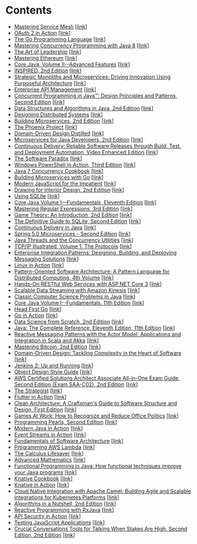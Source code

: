 # Contents 

 - [Mastering Service Mesh](pages/mastering-service-mesh.md) [[link](https://learning.oreilly.com/library/view/-/9781789615791/)]
 - [OAuth 2 in Action](pages/oauth-2-in-action.md) [[link](https://learning.oreilly.com/library/view/-/9781617293276/)]
 - [The Go Programming Language](pages/the-go-programming-language.md) [[link](https://learning.oreilly.com/library/view/-/9780134190570/)]
 - [Mastering Concurrency Programming with Java 8](pages/mastering-concurrency-programming-with-java-8.md) [[link](https://learning.oreilly.com/library/view/-/9781785886126/)]
 - [The Art of Leadership](pages/the-art-of-leadership.md) [[link](https://learning.oreilly.com/library/view/-/9781492045687/)]
 - [Mastering Ethereum](pages/mastering-ethereum.md) [[link](https://learning.oreilly.com/library/view/-/9781491971932/)]
 - [Core Java, Volume II--Advanced Features](pages/core-java--volume-ii--advanced-features.md) [[link](https://learning.oreilly.com/library/view/-/9780135167175/)]
 - [INSPIRED, 2nd Edition](pages/inspired--2nd-edition.md) [[link](https://learning.oreilly.com/library/view/-/9781119387503/)]
 - [Strategic Monoliths and Microservices: Driving Innovation Using Purposeful Architecture](pages/strategic-monoliths-and-microservices--driving-innovation-using-purposeful-architecture.md) [[link](https://learning.oreilly.com/library/view/-/9780137355600/)]
 - [Enterprise API Management](pages/enterprise-api-management.md) [[link](https://learning.oreilly.com/library/view/-/9781787284432/)]
 - [Concurrent Programming in Java™: Design Principles and Patterns, Second Edition](pages/concurrent-programming-in-java™--design-principles-and-patterns--second-edition.md) [[link](https://learning.oreilly.com/library/view/-/0201310090/)]
 - [Data Structures and Algorithms in Java, 2nd Edition](pages/data-structures-and-algorithms-in-java--2nd-edition.md) [[link](https://learning.oreilly.com/library/view/-/9780134849775/)]
 - [Designing Distributed Systems](pages/designing-distributed-systems.md) [[link](https://learning.oreilly.com/library/view/-/9781491983638/)]
 - [Building Microservices, 2nd Edition](pages/building-microservices--2nd-edition.md) [[link](https://learning.oreilly.com/library/view/-/9781492034018/)]
 - [The Phoenix Project](pages/the-phoenix-project.md) [[link](https://learning.oreilly.com/library/view/-/9781457191350/)]
 - [Domain-Driven Design Distilled](pages/domain-driven-design-distilled.md) [[link](https://learning.oreilly.com/library/view/-/9780134434964/)]
 - [Microservices for Java Developers, 2nd Edition](pages/microservices-for-java-developers--2nd-edition.md) [[link](https://learning.oreilly.com/library/view/-/9781492038290/)]
 - [Continuous Delivery: Reliable Software Releases through Build, Test, and Deployment Automation, Video Enhanced Edition](pages/continuous-delivery--reliable-software-releases-through-build--test--and-deployment-automation--video-enhanced-edition.md) [[link](https://learning.oreilly.com/library/view/-/9780321670250/)]
 - [The Software Paradox](pages/the-software-paradox.md) [[link](https://learning.oreilly.com/library/view/-/9781491937679/)]
 - [Windows PowerShell in Action, Third Edition](pages/windows-powershell-in-action--third-edition.md) [[link](https://learning.oreilly.com/library/view/-/9781633430297/)]
 - [Java 7 Concurrency Cookbook](pages/java-7-concurrency-cookbook.md) [[link](https://learning.oreilly.com/library/view/-/9781849687881/)]
 - [Building Microservices with Go](pages/building-microservices-with-go.md) [[link](https://learning.oreilly.com/library/view/-/9781786468666/)]
 - [Modern JavaScript for the Impatient](pages/modern-javascript-for-the-impatient.md) [[link](https://learning.oreilly.com/library/view/-/9780136502166/)]
 - [Drawing for Interior Design, 2nd Edition](pages/drawing-for-interior-design--2nd-edition.md) [[link](https://learning.oreilly.com/library/view/-/9781780676517/)]
 - [Using SQLite](pages/using-sqlite.md) [[link](https://learning.oreilly.com/library/view/-/9781449394592/)]
 - [Core Java Volume I—Fundamentals, Eleventh Edition](pages/core-java-volume-i—fundamentals--eleventh-edition.md) [[link](https://learning.oreilly.com/library/view/-/9780135167199/)]
 - [Mastering Regular Expressions, 3rd Edition](pages/mastering-regular-expressions--3rd-edition.md) [[link](https://learning.oreilly.com/library/view/-/0596528124/)]
 - [Game Theory: An Introduction, 2nd Edition](pages/game-theory--an-introduction--2nd-edition.md) [[link](https://learning.oreilly.com/library/view/-/9781118533895/)]
 - [The Definitive Guide to SQLite, Second Edition](pages/the-definitive-guide-to-sqlite--second-edition.md) [[link](https://learning.oreilly.com/library/view/-/9781430232254/)]
 - [Continuous Delivery in Java](pages/continuous-delivery-in-java.md) [[link](https://learning.oreilly.com/library/view/-/9781491986011/)]
 - [Spring 5.0 Microservices - Second Edition](pages/spring-5.0-microservices---second-edition.md) [[link](https://learning.oreilly.com/library/view/-/9781787127685/)]
 - [Java Threads and the Concurrency Utilities](pages/java-threads-and-the-concurrency-utilities.md) [[link](https://learning.oreilly.com/library/view/-/9781484217009/)]
 - [TCP/IP Illustrated, Volume 1: The Protocols](pages/tcp-ip-illustrated--volume-1--the-protocols.md) [[link](https://learning.oreilly.com/library/view/-/9780132808200/)]
 - [Enterprise Integration Patterns: Designing, Building, and Deploying Messaging Solutions](pages/enterprise-integration-patterns--designing--building--and-deploying-messaging-solutions.md) [[link](https://learning.oreilly.com/library/view/-/0321200683/)]
 - [Linux in Action](pages/linux-in-action.md) [[link](https://learning.oreilly.com/library/view/-/9781617294938/)]
 - [Pattern-Oriented Software Architecture: A Pattern Language for Distributed Computing, 4th Volume](pages/pattern-oriented-software-architecture--a-pattern-language-for-distributed-computing--4th-volume.md) [[link](https://learning.oreilly.com/library/view/-/9780470059029/)]
 - [Hands-On RESTful Web Services with ASP.NET Core 3](pages/hands-on-restful-web-services-with-asp.net-core-3.md) [[link](https://learning.oreilly.com/library/view/-/9781789537611/)]
 - [Scalable Data Streaming with Amazon Kinesis](pages/scalable-data-streaming-with-amazon-kinesis.md) [[link](https://learning.oreilly.com/library/view/-/9781800565401/)]
 - [Classic Computer Science Problems in Java](pages/classic-computer-science-problems-in-java.md) [[link](https://learning.oreilly.com/library/view/-/9781617297601/)]
 - [Core Java Volume I--Fundamentals, 11th Edition](pages/core-java-volume-i--fundamentals--11th-edition.md) [[link](https://learning.oreilly.com/library/view/-/9780135167199_83c7f8df-08aa-4096-8796-af2f38bb7348_temp/)]
 - [Head First Go](pages/head-first-go.md) [[link](https://learning.oreilly.com/library/view/-/9781491969540/)]
 - [Go in Action](pages/go-in-action.md) [[link](https://learning.oreilly.com/library/view/-/9781617291784/)]
 - [Data Science from Scratch, 2nd Edition](pages/data-science-from-scratch--2nd-edition.md) [[link](https://learning.oreilly.com/library/view/-/9781492041122/)]
 - [Java: The Complete Reference, Eleventh Edition, 11th Edition](pages/java--the-complete-reference--eleventh-edition--11th-edition.md) [[link](https://learning.oreilly.com/library/view/-/9781260440249/)]
 - [Reactive Messaging Patterns with the Actor Model: Applications and Integration in Scala and Akka](pages/reactive-messaging-patterns-with-the-actor-model--applications-and-integration-in-scala-and-akka.md) [[link](https://learning.oreilly.com/library/view/-/9780133846904/)]
 - [Mastering Bitcoin, 2nd Edition](pages/mastering-bitcoin--2nd-edition.md) [[link](https://learning.oreilly.com/library/view/-/9781491954379/)]
 - [Domain-Driven Design: Tackling Complexity in the Heart of Software](pages/domain-driven-design--tackling-complexity-in-the-heart-of-software.md) [[link](https://learning.oreilly.com/library/view/-/0321125215/)]
 - [Jenkins 2: Up and Running](pages/jenkins-2--up-and-running.md) [[link](https://learning.oreilly.com/library/view/-/9781491979587/)]
 - [Object Design Style Guide](pages/object-design-style-guide.md) [[link](https://learning.oreilly.com/library/view/-/9781617296857/)]
 - [AWS Certified Solutions Architect Associate All-in-One Exam Guide, Second Edition (Exam SAA-C02), 2nd Edition](pages/aws-certified-solutions-architect-associate-all-in-one-exam-guide--second-edition-(exam-saa-c02)--2nd-edition.md) [[link](https://learning.oreilly.com/library/view/-/9781260470192/)]
 - [The Strategist](pages/the-strategist.md) [[link](https://learning.oreilly.com/library/view/-/9780062071002/)]
 - [Flutter in Action](pages/flutter-in-action.md) [[link](https://learning.oreilly.com/library/view/-/9781617296147/)]
 - [Clean Architecture: A Craftsman's Guide to Software Structure and Design, First Edition](pages/clean-architecture--a-craftsman's-guide-to-software-structure-and-design--first-edition.md) [[link](https://learning.oreilly.com/library/view/-/9780134494272/)]
 - [Games At Work: How to Recognize and Reduce Office Politics](pages/games-at-work--how-to-recognize-and-reduce-office-politics.md) [[link](https://learning.oreilly.com/library/view/-/9780470262009/)]
 - [Programming Pearls, Second Edition](pages/programming-pearls--second-edition.md) [[link](https://learning.oreilly.com/library/view/-/9780134498058/)]
 - [Modern Java in Action](pages/modern-java-in-action.md) [[link](https://learning.oreilly.com/library/view/-/9781617293566/)]
 - [Event Streams in Action](pages/event-streams-in-action.md) [[link](https://learning.oreilly.com/library/view/-/9781617292347/)]
 - [Fundamentals of Software Architecture](pages/fundamentals-of-software-architecture.md) [[link](https://learning.oreilly.com/library/view/-/9781492043447/)]
 - [Programming AWS Lambda](pages/programming-aws-lambda.md) [[link](https://learning.oreilly.com/library/view/-/9781492041047/)]
 - [The Calculus Lifesaver](pages/the-calculus-lifesaver.md) [[link](https://learning.oreilly.com/library/view/-/9781400835782/)]
 - [Advanced Mathematics](pages/advanced-mathematics.md) [[link](https://learning.oreilly.com/library/view/-/9781119563518/)]
 - [Functional Programming in Java: How functional techniques improve your Java programs](pages/functional-programming-in-java--how-functional-techniques-improve-your-java-programs.md) [[link](https://learning.oreilly.com/library/view/-/9781617292736/)]
 - [Knative Cookbook](pages/knative-cookbook.md) [[link](https://learning.oreilly.com/library/view/-/9781492061182/)]
 - [Knative in Action](pages/knative-in-action.md) [[link](https://learning.oreilly.com/library/view/-/9781617296642/)]
 - [Cloud Native Integration with Apache Camel: Building Agile and Scalable Integrations for Kubernetes Platforms](pages/cloud-native-integration-with-apache-camel--building-agile-and-scalable-integrations-for-kubernetes-platforms.md) [[link](https://learning.oreilly.com/library/view/-/9781484272114/)]
 - [Algorithms in a Nutshell, 2nd Edition](pages/algorithms-in-a-nutshell--2nd-edition.md) [[link](https://learning.oreilly.com/library/view/-/9781491912973/)]
 - [Reactive Programming with RxJava](pages/reactive-programming-with-rxjava.md) [[link](https://learning.oreilly.com/library/view/-/9781491931646/)]
 - [API Security in Action](pages/api-security-in-action.md) [[link](https://learning.oreilly.com/library/view/-/9781617296024/)]
 - [Testing JavaScript Applications](pages/testing-javascript-applications.md) [[link](https://learning.oreilly.com/library/view/-/9781617297915/)]
 - [Crucial Conversations Tools for Talking When Stakes Are High, Second Edition, 2nd Edition](pages/crucial-conversations-tools-for-talking-when-stakes-are-high--second-edition--2nd-edition.md) [[link](https://learning.oreilly.com/library/view/-/9780071771320/)]
